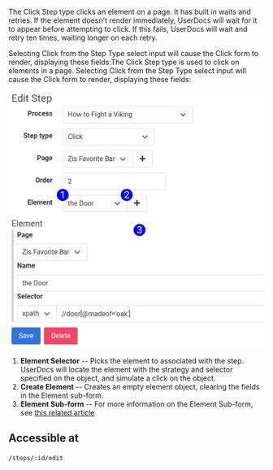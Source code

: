 The Click Step type clicks an element on a page. It has built in waits and retries. If the element doesn't render immediately, UserDocs will wait for it to appear before attempting to click. If this fails, UserDocs will wait and retry ten times, waiting longer on each retry. 

Selecting Click from the Step Type select input will cause the Click form to render, displaying these fields:The Click Step type is used to click on elements in a page. Selecting Click from the Step Type select input will cause the Click form to render, displaying these fields:

![New Step Form Reference](images/step_form_reference_click.png)

1. **Element Selector** -- Picks the element to associated with the step. UserDocs will locate the element with the strategy and selector specified on the object, and simulate a click on the object.
2. **Create Element** -- Creates an empty element object, clearing the fields in the Element sub-form.
3. **Element Sub-form** -- For more information on the Element Sub-form, see [this related article](element_subform.md)

## Accessible at
`/steps/:id/edit`
